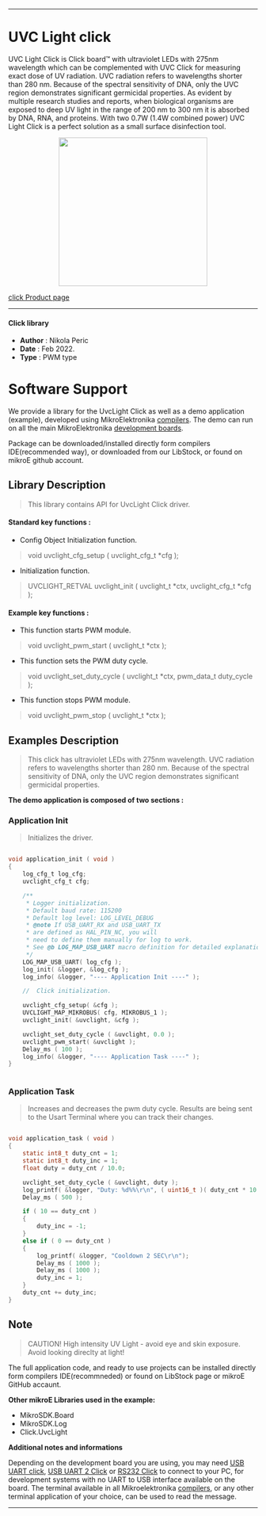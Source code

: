 
---
# UVC Light click

UVC Light Click is Click board™ with ultraviolet LEDs with 275nm wavelength which can be complemented with UVC Click for measuring exact dose of UV radiation. UVC radiation refers to wavelengths shorter than 280 nm. Because of the spectral sensitivity of DNA, only the UVC region demonstrates significant germicidal properties. As evident by multiple research studies and reports, when biological organisms are exposed to deep UV light in the range of 200 nm to 300 nm it is absorbed by DNA, RNA, and proteins. With two 0.7W (1.4W combined power) UVC Light Click is a perfect solution as a small surface disinfection tool.

<p align="center">
  <img src="https://download.mikroe.com/images/click_for_ide/uvclight_click.png" height=300px>
</p>

[click Product page](https://www.mikroe.com/uvc-light-click)

---


#### Click library 

- **Author**        : Nikola Peric
- **Date**          : Feb 2022.
- **Type**          : PWM type


# Software Support

We provide a library for the UvcLight Click 
as well as a demo application (example), developed using MikroElektronika 
[compilers](https://shop.mikroe.com/compilers). 
The demo can run on all the main MikroElektronika [development boards](https://shop.mikroe.com/development-boards).

Package can be downloaded/installed directly form compilers IDE(recommended way), or downloaded from our LibStock, or found on mikroE github account. 

## Library Description

> This library contains API for UvcLight Click driver.

#### Standard key functions :

- Config Object Initialization function.
> void uvclight_cfg_setup ( uvclight_cfg_t *cfg ); 
 
- Initialization function.
> UVCLIGHT_RETVAL uvclight_init ( uvclight_t *ctx, uvclight_cfg_t *cfg );


#### Example key functions :

- This function starts PWM module.
> void uvclight_pwm_start ( uvclight_t *ctx );
 
- This function sets the PWM duty cycle.
> void uvclight_set_duty_cycle ( uvclight_t *ctx, pwm_data_t duty_cycle );

- This function stops PWM module.
> void uvclight_pwm_stop ( uvclight_t *ctx );

## Examples Description

> This click has ultraviolet LEDs with 275nm wavelength. UVC radiation refers to wavelengths 
> shorter than 280 nm. Because of the spectral sensitivity of DNA, only the UVC region 
> demonstrates significant germicidal properties.

**The demo application is composed of two sections :**

### Application Init 

> Initializes the driver.

```c

void application_init ( void )
{
    log_cfg_t log_cfg;
    uvclight_cfg_t cfg;

    /** 
     * Logger initialization.
     * Default baud rate: 115200
     * Default log level: LOG_LEVEL_DEBUG
     * @note If USB_UART_RX and USB_UART_TX 
     * are defined as HAL_PIN_NC, you will 
     * need to define them manually for log to work. 
     * See @b LOG_MAP_USB_UART macro definition for detailed explanation.
     */
    LOG_MAP_USB_UART( log_cfg );
    log_init( &logger, &log_cfg );
    log_info( &logger, "---- Application Init ----" );

    //  Click initialization.

    uvclight_cfg_setup( &cfg );
    UVCLIGHT_MAP_MIKROBUS( cfg, MIKROBUS_1 );
    uvclight_init( &uvclight, &cfg );

    uvclight_set_duty_cycle ( &uvclight, 0.0 );
    uvclight_pwm_start( &uvclight );
    Delay_ms ( 100 );
    log_info( &logger, "---- Application Task ----" );
}
  
```

### Application Task

>  Increases and decreases the pwm duty cycle.
>  Results are being sent to the Usart Terminal where you can track their changes.

```c

void application_task ( void )
{
    static int8_t duty_cnt = 1;
    static int8_t duty_inc = 1;
    float duty = duty_cnt / 10.0;

    uvclight_set_duty_cycle ( &uvclight, duty );
    log_printf( &logger, "Duty: %d%%\r\n", ( uint16_t )( duty_cnt * 10 ) );
    Delay_ms ( 500 );

    if ( 10 == duty_cnt ) 
    {
        duty_inc = -1;
    }
    else if ( 0 == duty_cnt ) 
    {
        log_printf( &logger, "Cooldown 2 SEC\r\n");
        Delay_ms ( 1000 );
        Delay_ms ( 1000 );
        duty_inc = 1;
    }
    duty_cnt += duty_inc;
}

```

## Note

> CAUTION! High intensity UV Light - avoid eye and skin exposure. Avoid looking direclty at light!

The full application code, and ready to use projects can be  installed directly form compilers IDE(recommneded) or found on LibStock page or mikroE GitHub accaunt.

**Other mikroE Libraries used in the example:** 

- MikroSDK.Board
- MikroSDK.Log
- Click.UvcLight

**Additional notes and informations**

Depending on the development board you are using, you may need 
[USB UART click](https://shop.mikroe.com/usb-uart-click), 
[USB UART 2 Click](https://shop.mikroe.com/usb-uart-2-click) or 
[RS232 Click](https://shop.mikroe.com/rs232-click) to connect to your PC, for 
development systems with no UART to USB interface available on the board. The 
terminal available in all Mikroelektronika 
[compilers](https://shop.mikroe.com/compilers), or any other terminal application 
of your choice, can be used to read the message.



---
